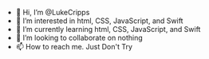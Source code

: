 - 👋 Hi, I’m @LukeCripps
- 👀 I’m interested in html, CSS, JavaScript, and Swift
- 🌱 I’m currently learning html, CSS, JavaScript, and Swift
- 💞️ I’m looking to collaborate on nothing
- 📫 How to reach me. Just Don't Try

<!---
LukeCripps/LukeCripps is a ✨ special ✨ repository because its `README.md` (this file) appears on your GitHub profile.
You can click the Preview link to take a look at your changes.
--->
